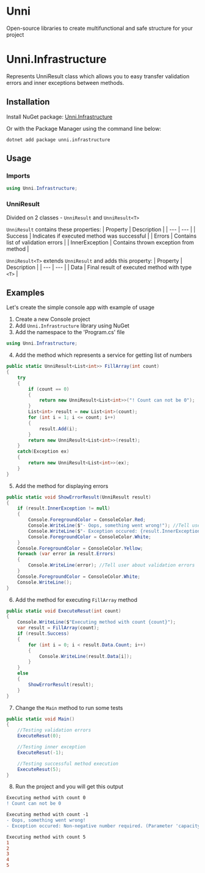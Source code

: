 # Unni
Open-source libraries to create multifunctional and safe structure for your project
# Unni.Infrastructure
Represents UnniResult class which allows you to easy transfer validation errors and inner exceptions between methods.
## Installation
Install NuGet package: [Unni.Infrastructure](https://www.nuget.org/packages/unni.infrastructure/)

Or with the Package Manager using the command line below:
```
dotnet add package unni.infrastructure
```
## Usage
### Imports
```c#
using Unni.Infrastructure;
```
### UnniResult
Divided on 2 classes - `UnniResult` and `UnniResult<T>`

`UnniResult` contains these properties:
| Property | Description |
| --- | --- |
| Success | Indicates if executed method was successful |
| Errors | Contains list of validation errors |
| InnerException | Contains thrown exception from method |

`UnniResult<T>` extends `UnniResult` and adds this property:
| Property | Description |
| --- | --- |
| Data<T> | Final result of executed method with type `<T>` |

## Examples
Let's create the simple console app with example of usage
1. Create a new Console project
2. Add `Unni.Infrastructure` library using NuGet
3. Add the namespace to the 'Program.cs' file
```c#
using Unni.Infrastructure;
```
4. Add the method which represents a service for getting list of numbers
```c#
public static UnniResult<List<int>> FillArray(int count)
{
    try
    {
        if (count == 0)
        {
            return new UnniResult<List<int>>("! Count can not be 0");
        }
        List<int> result = new List<int>(count);
        for (int i = 1; i <= count; i++)
        {
            result.Add(i);
        }
        return new UnniResult<List<int>>(result);
    }
    catch(Exception ex)
    {
        return new UnniResult<List<int>>(ex);
    }
}
```
5. Add the method for displaying errors
```c#
public static void ShowErrorResult(UnniResult result)
{
    if (result.InnerException != null)
    {
        Console.ForegroundColor = ConsoleColor.Red;
        Console.WriteLine($"- Oops, something went wrong!"); //Tell user about unexpected error
        Console.WriteLine($"- Exception occured: {result.InnerException.Message}"); //Log exception to proceed it in the future
        Console.ForegroundColor = ConsoleColor.White;
    }
    Console.ForegroundColor = ConsoleColor.Yellow;
    foreach (var error in result.Errors)
    {
        Console.WriteLine(error); //Tell user about validation errors
    }
    Console.ForegroundColor = ConsoleColor.White;
    Console.WriteLine();
}
```
6. Add the method for executing `FillArray` method
```c#
public static void ExecuteResut(int count)
{
    Console.WriteLine($"Executing method with count {count}");
    var result = FillArray(count);
    if (result.Success)
    {
        for (int i = 0; i < result.Data.Count; i++)
        {
            Console.WriteLine(result.Data[i]);
        }
    }
    else
    {
        ShowErrorResult(result);
    }
}
```
7. Change the `Main` method to run some tests
```c#
public static void Main()
{
    //Testing validation errors
    ExecuteResut(0);

    //Testing inner exception
    ExecuteResut(-1);

    //Testing successful method execution
    ExecuteResut(5);
}
```
8. Run the project and you will get this output
```diff
Executing method with count 0
! Count can not be 0

Executing method with count -1
- Oops, something went wrong!
- Exception occured: Non-negative number required. (Parameter 'capacity')

Executing method with count 5
1
2
3
4
5
```
